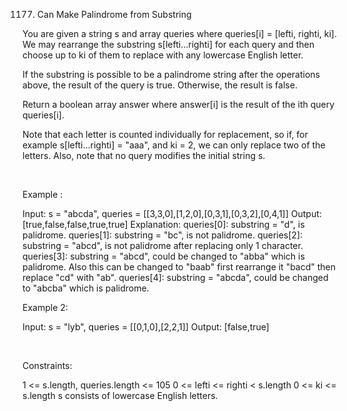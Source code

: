 1177. Can Make Palindrome from Substring

You are given a string s and array queries where queries[i] = [lefti, righti, ki]. We may rearrange the substring s[lefti...righti] for each query and then choose up to ki of them to replace with any lowercase English letter.

If the substring is possible to be a palindrome string after the operations above, the result of the query is true. Otherwise, the result is false.

Return a boolean array answer where answer[i] is the result of the ith query queries[i].

Note that each letter is counted individually for replacement, so if, for example s[lefti...righti] = "aaa", and ki = 2, we can only replace two of the letters. Also, note that no query modifies the initial string s.

 

Example :

Input: s = "abcda", queries = [[3,3,0],[1,2,0],[0,3,1],[0,3,2],[0,4,1]]
Output: [true,false,false,true,true]
Explanation:
queries[0]: substring = "d", is palidrome.
queries[1]: substring = "bc", is not palidrome.
queries[2]: substring = "abcd", is not palidrome after replacing only 1 character.
queries[3]: substring = "abcd", could be changed to "abba" which is palidrome. Also this can be changed to "baab" first rearrange it "bacd" then replace "cd" with "ab".
queries[4]: substring = "abcda", could be changed to "abcba" which is palidrome.


Example 2:

Input: s = "lyb", queries = [[0,1,0],[2,2,1]]
Output: [false,true]


 

Constraints:

1 <= s.length, queries.length <= 105
0 <= lefti <= righti < s.length
0 <= ki <= s.length
s consists of lowercase English letters.